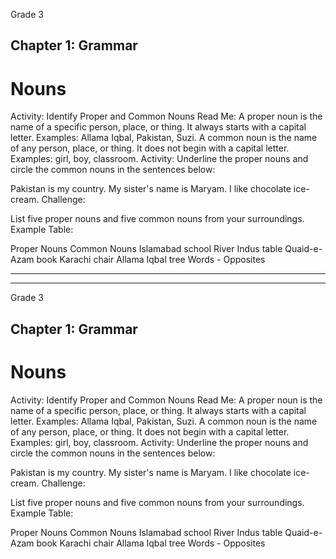 
Grade 3
## Chapter 1: Grammar
# Nouns
Activity: Identify Proper and Common Nouns
Read Me:
A proper noun is the name of a specific person, place, or thing. It always starts with a capital letter.
Examples: Allama Iqbal, Pakistan, Suzi.
A common noun is the name of any person, place, or thing. It does not begin with a capital letter.
Examples: girl, boy, classroom.
Activity:
Underline the proper nouns and circle the common nouns in the sentences below:

Pakistan is my country.
My sister's name is Maryam.
I like chocolate ice-cream.
Challenge:

List five proper nouns and five common nouns from your surroundings.
Example Table:

Proper Nouns	Common Nouns
Islamabad	school
River Indus	table
Quaid-e-Azam	book
Karachi	chair
Allama Iqbal	tree
Words - Opposites


---

---


Grade 3
## Chapter 1: Grammar
# Nouns
Activity: Identify Proper and Common Nouns
Read Me:
A proper noun is the name of a specific person, place, or thing. It always starts with a capital letter.
Examples: Allama Iqbal, Pakistan, Suzi.
A common noun is the name of any person, place, or thing. It does not begin with a capital letter.
Examples: girl, boy, classroom.
Activity:
Underline the proper nouns and circle the common nouns in the sentences below:

Pakistan is my country.
My sister's name is Maryam.
I like chocolate ice-cream.
Challenge:

List five proper nouns and five common nouns from your surroundings.
Example Table:

Proper Nouns	Common Nouns
Islamabad	school
River Indus	table
Quaid-e-Azam	book
Karachi	chair
Allama Iqbal	tree
Words - Opposites
